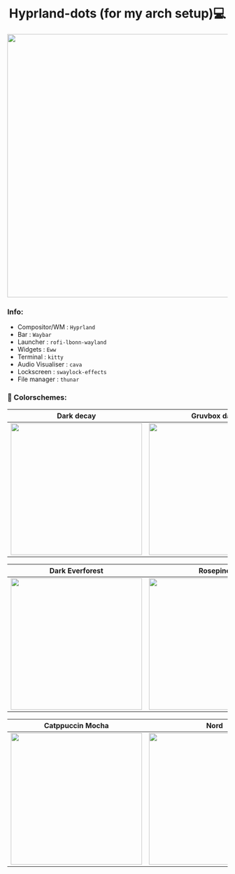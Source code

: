 <div align="center">
  <h1>Hyprland-dots (for my arch setup)💻</h1>
  <img src="./assets/decay.png" width="600">
</div>

<h3>Info:</h3>

+ Compositor/WM : ```Hyprland```
+ Bar : ```Waybar```
+ Launcher :  ```rofi-lbonn-wayland```
+ Widgets : ```Eww```
+ Terminal : ```kitty```
+ Audio Visualiser : ```cava``` 
+ Lockscreen : ```swaylock-effects```
+ File manager : ```thunar```


<h3>🎨 Colorschemes: </h3>
<div align="center">
  
|Dark decay|Gruvbox dark|
|-|-|
|<img width="300px" src="./assets/decay.png">|<img width="300px" src="./assets/gruvbox.png">|

|Dark Everforest|Rosepine|
|-|-|
|<img width="300px" src="./assets/everforest.png">|<img width="300px" src="./assets/rosepine.png">|

|Catppuccin Mocha|Nord|
|-|-|
|<img width="300px" src="./assets/catppuccin.png">|<img width="300px" src="./assets/nord.png">|
</div>

